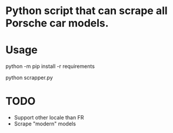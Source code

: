 # Python script that can scrape all Porsche car models.

# Usage
python -m pip install -r requirements

python scrapper.py

# TODO
- Support other locale than FR
- Scrape "modern" models
